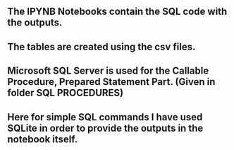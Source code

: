 ## The IPYNB Notebooks contain the SQL code with the outputs.
## The tables are created using the csv files.
## Microsoft SQL Server is used for the Callable Procedure, Prepared Statement Part. (Given in folder SQL PROCEDURES)
## Here for simple SQL commands I have used SQLite in order to provide the outputs in the notebook itself.

